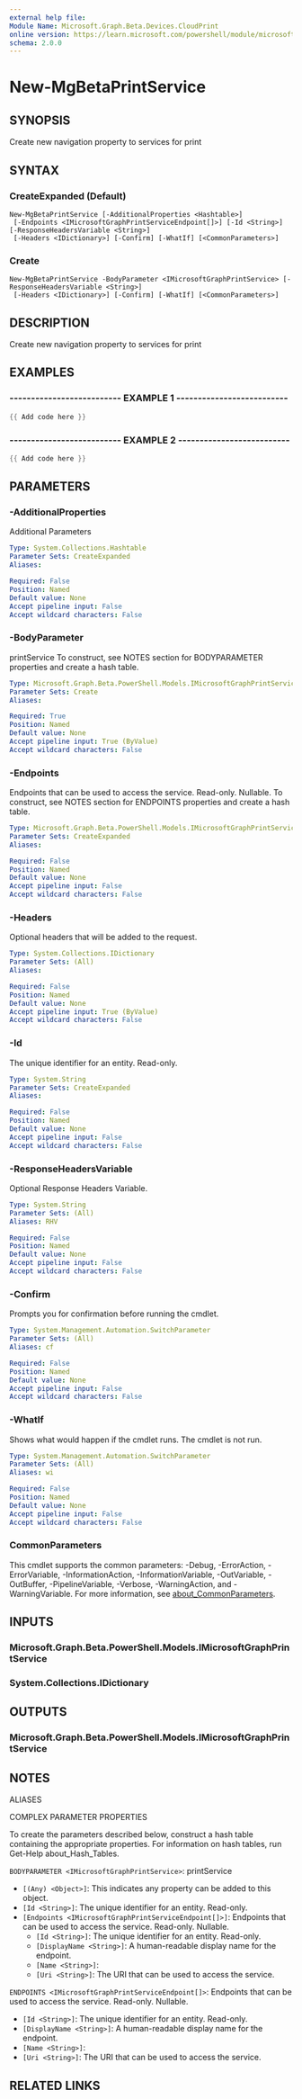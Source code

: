 ```yaml
---
external help file:
Module Name: Microsoft.Graph.Beta.Devices.CloudPrint
online version: https://learn.microsoft.com/powershell/module/microsoft.graph.beta.devices.cloudprint/new-mgbetaprintservice
schema: 2.0.0
---
```


# New-MgBetaPrintService

## SYNOPSIS
Create new navigation property to services for print

## SYNTAX

### CreateExpanded (Default)
```
New-MgBetaPrintService [-AdditionalProperties <Hashtable>]
 [-Endpoints <IMicrosoftGraphPrintServiceEndpoint[]>] [-Id <String>] [-ResponseHeadersVariable <String>]
 [-Headers <IDictionary>] [-Confirm] [-WhatIf] [<CommonParameters>]
```

### Create
```
New-MgBetaPrintService -BodyParameter <IMicrosoftGraphPrintService> [-ResponseHeadersVariable <String>]
 [-Headers <IDictionary>] [-Confirm] [-WhatIf] [<CommonParameters>]
```

## DESCRIPTION
Create new navigation property to services for print

## EXAMPLES

### -------------------------- EXAMPLE 1 --------------------------
```powershell
{{ Add code here }}
```



### -------------------------- EXAMPLE 2 --------------------------
```powershell
{{ Add code here }}
```



## PARAMETERS

### -AdditionalProperties
Additional Parameters

```yaml
Type: System.Collections.Hashtable
Parameter Sets: CreateExpanded
Aliases:

Required: False
Position: Named
Default value: None
Accept pipeline input: False
Accept wildcard characters: False
```

### -BodyParameter
printService
To construct, see NOTES section for BODYPARAMETER properties and create a hash table.

```yaml
Type: Microsoft.Graph.Beta.PowerShell.Models.IMicrosoftGraphPrintService
Parameter Sets: Create
Aliases:

Required: True
Position: Named
Default value: None
Accept pipeline input: True (ByValue)
Accept wildcard characters: False
```

### -Endpoints
Endpoints that can be used to access the service.
Read-only.
Nullable.
To construct, see NOTES section for ENDPOINTS properties and create a hash table.

```yaml
Type: Microsoft.Graph.Beta.PowerShell.Models.IMicrosoftGraphPrintServiceEndpoint[]
Parameter Sets: CreateExpanded
Aliases:

Required: False
Position: Named
Default value: None
Accept pipeline input: False
Accept wildcard characters: False
```

### -Headers
Optional headers that will be added to the request.

```yaml
Type: System.Collections.IDictionary
Parameter Sets: (All)
Aliases:

Required: False
Position: Named
Default value: None
Accept pipeline input: True (ByValue)
Accept wildcard characters: False
```

### -Id
The unique identifier for an entity.
Read-only.

```yaml
Type: System.String
Parameter Sets: CreateExpanded
Aliases:

Required: False
Position: Named
Default value: None
Accept pipeline input: False
Accept wildcard characters: False
```

### -ResponseHeadersVariable
Optional Response Headers Variable.

```yaml
Type: System.String
Parameter Sets: (All)
Aliases: RHV

Required: False
Position: Named
Default value: None
Accept pipeline input: False
Accept wildcard characters: False
```

### -Confirm
Prompts you for confirmation before running the cmdlet.

```yaml
Type: System.Management.Automation.SwitchParameter
Parameter Sets: (All)
Aliases: cf

Required: False
Position: Named
Default value: None
Accept pipeline input: False
Accept wildcard characters: False
```

### -WhatIf
Shows what would happen if the cmdlet runs.
The cmdlet is not run.

```yaml
Type: System.Management.Automation.SwitchParameter
Parameter Sets: (All)
Aliases: wi

Required: False
Position: Named
Default value: None
Accept pipeline input: False
Accept wildcard characters: False
```

### CommonParameters
This cmdlet supports the common parameters: -Debug, -ErrorAction, -ErrorVariable, -InformationAction, -InformationVariable, -OutVariable, -OutBuffer, -PipelineVariable, -Verbose, -WarningAction, and -WarningVariable. For more information, see [about_CommonParameters](http://go.microsoft.com/fwlink/?LinkID=113216).

## INPUTS

### Microsoft.Graph.Beta.PowerShell.Models.IMicrosoftGraphPrintService

### System.Collections.IDictionary

## OUTPUTS

### Microsoft.Graph.Beta.PowerShell.Models.IMicrosoftGraphPrintService

## NOTES

ALIASES

COMPLEX PARAMETER PROPERTIES

To create the parameters described below, construct a hash table containing the appropriate properties. For information on hash tables, run Get-Help about_Hash_Tables.


`BODYPARAMETER <IMicrosoftGraphPrintService>`: printService
  - `[(Any) <Object>]`: This indicates any property can be added to this object.
  - `[Id <String>]`: The unique identifier for an entity. Read-only.
  - `[Endpoints <IMicrosoftGraphPrintServiceEndpoint[]>]`: Endpoints that can be used to access the service. Read-only. Nullable.
    - `[Id <String>]`: The unique identifier for an entity. Read-only.
    - `[DisplayName <String>]`: A human-readable display name for the endpoint.
    - `[Name <String>]`: 
    - `[Uri <String>]`: The URI that can be used to access the service.

`ENDPOINTS <IMicrosoftGraphPrintServiceEndpoint[]>`: Endpoints that can be used to access the service. Read-only. Nullable.
  - `[Id <String>]`: The unique identifier for an entity. Read-only.
  - `[DisplayName <String>]`: A human-readable display name for the endpoint.
  - `[Name <String>]`: 
  - `[Uri <String>]`: The URI that can be used to access the service.

## RELATED LINKS

